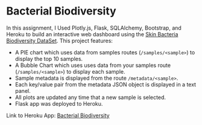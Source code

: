 # Bacterial Biodiversity

In this assignment, I Used Plotly.js, Flask, SQLAlchemy, Bootstrap, and Heroku to build an interactive web dashboard using the [Skin Bacteria Biodiversity DataSet](http://robdunnlab.com/projects/belly-button-biodiversity/).  This project features: 
* A PIE chart which uses data from samples routes (`/samples/<sample>`) to display the top 10 samples.
* A Bubble Chart which uses uses data from your samples route (`/samples/<sample>`) to display each sample.
* Sample metadata is displayed from the route `/metadata/<sample>`.
* Each key/value pair from the metadata JSON object is displayed in a text panel.
* All plots are updated any time that a new sample is selected.
* Flask app was deployed to Heroku.

Link to Heroku App: [Bacterial Biodiversity](https://bacterialbiodiversity.herokuapp.com/)
